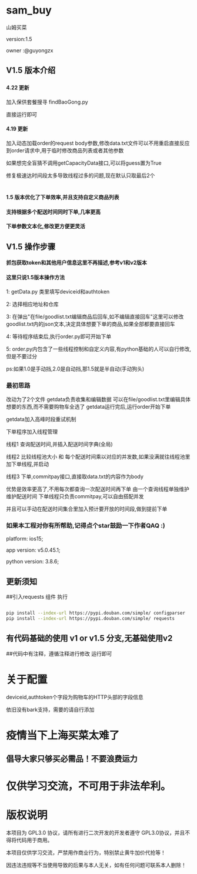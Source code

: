# sam_buy
山姆买菜

version:1.5

owner :@guyongzx

## V1.5 版本介绍

###

#### 4.22 更新

加入保供套餐搜寻 findBaoGong.py

直接运行即可

#### 4.19 更新 

加入动态加载order的request body参数,修改data.txt文件可以不用重启直接反应到order请求中,用于临时修改商品列表或者其他参数

如果想完全盲猜不调用getCapacityData接口,可以将guess置为True

修复极速达时间段太多导致线程过多的问题,现在默认只取最后2个


#
#### 1.5 版本优化了下单效率,并且支持自定义商品列表
#### 支持根据多个配送时间同时下单,几率更高
#### 下单参数文本化,修改更方便更灵活

## V1.5 操作步骤
#### 抓包获取token和其他用户信息这里不再描述,参考v1和v2版本
#### 这里只说1.5版本操作方法

1: getData.py 类里填写deviceid和authtoken

2: 选择相应地址和仓库

3: 在弹出"在file/goodlist.txt编辑商品后回车,如不编辑直接回车"这里可以修改goodlist.txt内的json文本,决定具体想要下单的商品,如果全部都要直接回车

4: 等待程序结束后,执行order.py即可开始下单

5: order.py内包含了一些线程控制和自定义内容,有python基础的人可以自行修改,但是不要过分

ps:如果1.0是手动挡,2.0是自动挡,那1.5就是半自动(手动狗头)

### 最初思路

改动为了2个文件
getdata负责收集和编辑数据
可以在file/goodlist.txt里编辑具体想要的东西,而不需要购物车全选了
getdata运行完后,运行order开始下单

getdata加入高峰时段重试机制

下单程序加入线程管理

线程1 查询配送时间,并插入配送时间字典(全局)

线程2 比较线程池大小 和 每个配送时间乘以对应的并发数,如果没满就往线程池里加下单线程,并启动

线程3 下单,commitpay接口,直接取data.txt的内容作为body

优势是效率更高了,不用每次都查询一次配送时间再下单
由一个查询线程单独维护维护配送时间
下单线程只负责commitpay,可以自由搭配并发

并且可以手动在配送时间集合里加入预计要开放的时间段,做到提前下单
### 如果本工程对你有所帮助,记得点个star鼓励一下作者QAQ :)

platform: ios15;

app version: v5.0.45.1;

python version: 3.8.6;

## 更新须知
##引入requests 组件
执行
```bash

pip install --index-url https://pypi.douban.com/simple/ configparser
pip install --index-url https://pypi.douban.com/simple/ requests

```

## 有代码基础的使用 v1 or v1.5 分支,无基础使用v2
##代码中有注释，遵循注释进行修改 运行即可

# 关于配置

deviceid,authtoken个字段为购物车的HTTP头部的字段信息

依旧没有bark支持，需要的请自行添加

# 疫情当下上海买菜太难了


## 倡导大家只够买必需品！不要浪费运力


# 仅供学习交流，不可用于非法牟利。

# 版权说明

本项目为 GPL3.0 协议，请所有进行二次开发的开发者遵守 GPL3.0协议，并且不得将代码用于商用。

本项目仅供学习交流，严禁用作商业行为，特别禁止黄牛加价代抢等！

因违法违规等不当使用导致的后果与本人无关，如有任何问题可联系本人删除！
